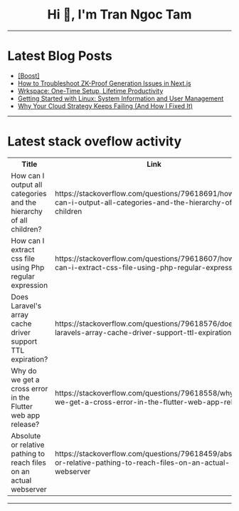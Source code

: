 <h1 align="center">Hi 👋, I'm Tran Ngoc Tam</h1>

---

# Latest Blog Posts 
<!-- BLOG-POST-LIST:START -->
- [[Boost]](https://dev.to/samueljoseph/-4bfh)
- [How to Troubleshoot ZK-Proof Generation Issues in Next.js](https://dev.to/generatecodedev/how-to-troubleshoot-zk-proof-generation-issues-in-nextjs-53hd)
- [Wrkspace: One-Time Setup, Lifetime Productivity](https://dev.to/mfcmatheus/wrkspace-one-time-setup-lifetime-productivity-2j1c)
- [Getting Started with Linux: System Information and User Management](https://dev.to/dhavalthakar97/getting-started-with-linux-system-information-and-user-management-26m1)
- [Why Your Cloud Strategy Keeps Failing &lpar;And How I Fixed It&rpar;](https://dev.to/samueljoseph/why-your-cloud-strategy-keeps-failing-and-how-i-fixed-it-5al)
<!-- BLOG-POST-LIST:END -->

---

# Latest stack oveflow activity
<table>
  <tr><th>Title</th><th>Link</th></tr>
  <!-- STACKOVERFLOW:START --><tr><td>How can I output all categories and the hierarchy of all children?</td><td>https://stackoverflow.com/questions/79618691/how-can-i-output-all-categories-and-the-hierarchy-of-all-children</td></tr><tr><td>How can I extract css file using Php regular expression</td><td>https://stackoverflow.com/questions/79618607/how-can-i-extract-css-file-using-php-regular-expression</td></tr><tr><td>Does Laravel&#39;s array cache driver support TTL expiration?</td><td>https://stackoverflow.com/questions/79618576/does-laravels-array-cache-driver-support-ttl-expiration</td></tr><tr><td>Why do we get a cross error in the Flutter web app release?</td><td>https://stackoverflow.com/questions/79618558/why-do-we-get-a-cross-error-in-the-flutter-web-app-release</td></tr><tr><td>Absolute or relative pathing to reach files on an actual webserver</td><td>https://stackoverflow.com/questions/79618459/absolute-or-relative-pathing-to-reach-files-on-an-actual-webserver</td></tr><!-- STACKOVERFLOW:END -->
</table>

---


